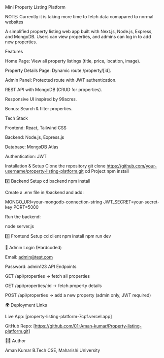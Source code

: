 Mini Property Listing Platform

NOTE: Currently it is taking more time to fetch data comapared to normal websites

A simplified property listing web app built with Next.js, Node.js, Express, and MongoDB.
Users can view properties, and admins can log in to add new properties.

 Features

Home Page: View all property listings (title, price, location, image).

Property Details Page: Dynamic route /property/[id].

Admin Panel: Protected route with JWT authentication.

REST API with MongoDB (CRUD for properties).

Responsive UI inspired by 99acres.

Bonus: Search & filter properties.

 Tech Stack

Frontend:  React, Tailwind CSS

Backend: Node.js, Express.js

Database: MongoDB Atlas

Authentication: JWT

Installation & Setup
Clone the repository
git clone https://github.com/your-username/property-listing-platform.git
cd Project
npm install

2️⃣ Backend Setup
cd backend
npm install


Create a .env file in /backend and add:

MONGO_URI=your-mongodb-connection-string
JWT_SECRET=your-secret-key
PORT=5000


Run the backend:

node server.js

3️⃣ Frontend Setup
cd client
npm install
npm run dev




🔑 Admin Login (Hardcoded)

Email: admin@test.com

Password: admin123
API Endpoints

GET /api/properties → fetch all properties

GET /api/properties/:id → fetch property details

POST /api/properties → add a new property (admin only, JWT required)

🌍 Deployment Links

Live App: [property-listing-platform-7cpf.vercel.app]

GitHub Repo: [https://github.com/01-Aman-kumar/Property-listing-platform.git]

👨‍💻 Author

Aman Kumar
B.Tech CSE, Maharishi University
